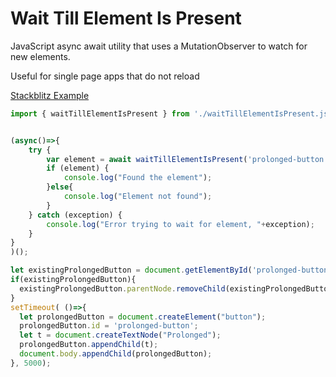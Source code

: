 # Wait Till Element Is Present

JavaScript async await utility that uses a MutationObserver to watch for new elements. 

Useful for single page apps that do not reload

[Stackblitz Example](https://waittillelementispresent.stackblitz.io/)

```javascript
import { waitTillElementIsPresent } from './waitTillElementIsPresent.js';


(async()=>{
    try {
        var element = await waitTillElementIsPresent('prolonged-button', 'ID', 10000, null);
        if (element) {
            console.log("Found the element");
        }else{
            console.log("Element not found");
        }
    } catch (exception) {
        console.log("Error trying to wait for element, "+exception);
    }
}
)(); 

let existingProlongedButton = document.getElementById('prolonged-button');
if(existingProlongedButton){
  existingProlongedButton.parentNode.removeChild(existingProlongedButton);
}
setTimeout( ()=>{
  let prolongedButton = document.createElement("button");
  prolongedButton.id = 'prolonged-button';
  let t = document.createTextNode("Prolonged");
  prolongedButton.appendChild(t);
  document.body.appendChild(prolongedButton);
}, 5000);

```